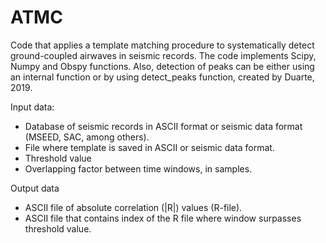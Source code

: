# ATMC

Code that applies a template matching procedure to systematically detect ground-coupled airwaves in seismic records.
The code implements Scipy, Numpy and Obspy functions. Also, detection of peaks can be either using an internal function
or by using detect_peaks function, created by Duarte, 2019.

Input data:

- Database of seismic records in ASCII format or seismic data format (MSEED, SAC, among others).
- File where template is saved in ASCII or seismic data format.
- Threshold value
- Overlapping factor between time windows, in samples. 

Output data

- ASCII file of absolute correlation (|R|) values (R-file).
- ASCII file that contains index of the R file where window surpasses threshold value.



